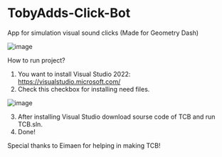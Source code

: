 # TobyAdds-Click-Bot
App for simulation visual sound clicks (Made for Geometry Dash)

![image](https://user-images.githubusercontent.com/66429886/142071065-71f5bef5-5696-4432-8613-a556d0bebc2f.png)

How to run project?
1. You want to install Visual Studio 2022: https://visualstudio.microsoft.com/
2. Check this checkbox for installing need files.

![image](https://user-images.githubusercontent.com/66429886/142071817-8e32afce-1ffc-4f8d-a289-e3c9989866f4.png)

3. After installing Visual Studio download sourse code of TCB and run TCB.sln.
4. Done!

Special thanks to Eimaen for helping in making TCB!
